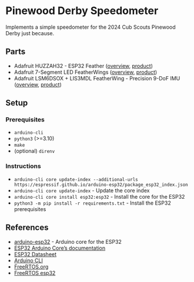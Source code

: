 # Pinewood Derby Speedometer

Implements a simple speedometer for the 2024 Cub Scouts Pinewood Derby just because.

## Parts

- Adafruit HUZZAH32 - ESP32 Feather ([overview](https://learn.adafruit.com/adafruit-huzzah32-esp32-feather/overview), [product](https://www.adafruit.com/product/3405))
- Adafruit 7-Segment LED FeatherWings ([overview](https://learn.adafruit.com/adafruit-7-segment-led-featherwings/), [product](https://www.adafruit.com/product/3108))
- Adafruit LSM6DSOX + LIS3MDL FeatherWing - Precision 9-DoF IMU ([overview](https://learn.adafruit.com/st-9-dof-combo), [product](https://www.adafruit.com/product/4565))

## Setup

### Prerequisites

- `arduino-cli`
- `python3` (>=3.10)
- `make`
- (optional) `direnv`

### Instructions

- `arduino-cli core update-index --additional-urls https://espressif.github.io/arduino-esp32/package_esp32_index.json`
- `arduino-cli core update-index` - Update the core index
- `arduino-cli core install esp32:esp32` - Install the core for the ESP32
- `python3 -m pip install -r requirements.txt` - Install the ESP32 prerequisites

## References

 - [arduino-esp32](https://github.com/espressif/arduino-esp32) - Arduino core for the ESP32
 - [ESP32 Arduino Core’s documentation](https://docs.espressif.com/projects/arduino-esp32/en/latest/index.html)
 - [ESP32 Datasheet](https://www.espressif.com/sites/default/files/documentation/esp32_datasheet_en.pdf)
 - [Arduino CLI](https://arduino.github.io/arduino-cli/)
 - [FreeRTOS.org](https://www.freertos.org/implementation/a00002.html)
 - [FreeRTOS esp32](https://docs.espressif.com/projects/esp-idf/en/latest/esp32/api-reference/system/freertos_idf.html)
